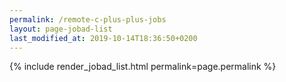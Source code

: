 ```yaml
---
permalink: /remote-c-plus-plus-jobs
layout: page-jobad-list
last_modified_at: 2019-10-14T18:36:50+0200
---
```

{% include render_jobad_list.html permalink=page.permalink %}
